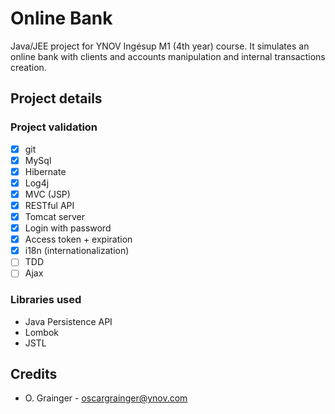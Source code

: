 # Online Bank
Java/JEE project for YNOV Ingésup M1 (4th year) course.
It simulates an online bank with clients and accounts manipulation and internal transactions creation.

## Project details
### Project validation
- [x] git
- [x] MySql
- [x] Hibernate
- [x] Log4j
- [x] MVC (JSP)
- [x] RESTful API
- [x] Tomcat server
- [x] Login with password
- [x] Access token + expiration
- [x] i18n (internationalization)
- [ ] TDD
- [ ] Ajax
### Libraries used
* Java Persistence API
* Lombok
* JSTL

## Credits
* O. Grainger - oscargrainger@ynov.com